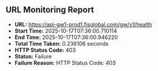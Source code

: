 ## URL Monitoring Report

- **URL:** https://api-gw1-prod1.fisglobal.com/gw/v1/health
- **Start Time:** 2025-10-17T07:36:00.710114
- **End Time:** 2025-10-17T07:36:00.946220
- **Total Time Taken:** 0.236106 seconds
- **HTTP Status Code:** 403
- **Status:** Failure
- **Failure Reason:** HTTP Status Code: 403
